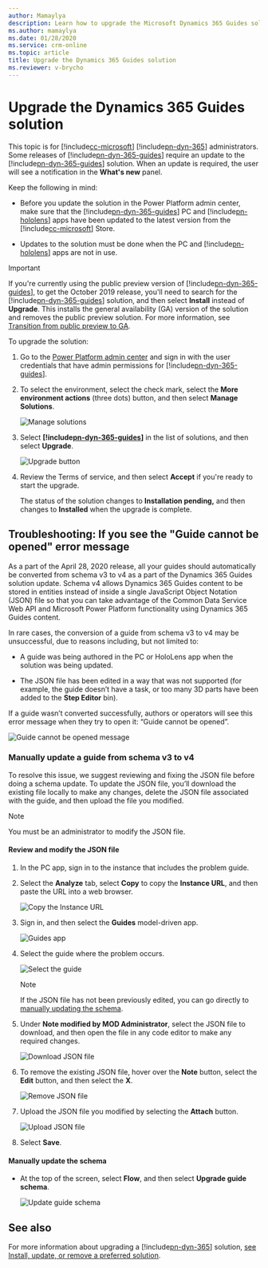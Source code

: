 ```yaml
---
author: Mamaylya
description: Learn how to upgrade the Microsoft Dynamics 365 Guides solution when a new release requires an update.
ms.author: mamaylya
ms.date: 01/28/2020
ms.service: crm-online
ms.topic: article
title: Upgrade the Dynamics 365 Guides solution
ms.reviewer: v-brycho
---
```


# Upgrade the Dynamics 365 Guides solution

This topic is for [!include[cc-microsoft](../includes/cc-microsoft.md)] [!include[pn-dyn-365](../includes/pn-dyn-365.md)] administrators. Some releases of [!include[pn-dyn-365-guides](../includes/pn-dyn-365-guides.md)] require an update to the [!include[pn-dyn-365-guides](../includes/pn-dyn-365-guides.md)] solution. When an update is required, the user will see a notification in the **What's new** panel.

Keep the following in mind:

- Before you update the solution in the Power Platform admin center, make sure that the [!include[pn-dyn-365-guides](../includes/pn-dyn-365-guides.md)] PC and [!include[pn-hololens](../includes/pn-hololens.md)] apps have been updated to the latest version from the [!include[cc-microsoft](../includes/cc-microsoft.md)] Store.

- Updates to the solution must be done when the PC and [!include[pn-hololens](../includes/pn-hololens.md)] apps are not in use.  

> [!IMPORTANT]
> If you're currently using the public preview version of [!include[pn-dyn-365-guides](../includes/pn-dyn-365-guides.md)], to get the October 2019 release, you'll need to search for the [!include[pn-dyn-365-guides](../includes/pn-dyn-365-guides.md)] solution, and then select **Install** instead of **Upgrade**. This installs the general availability (GA) version of the solution and removes the public preview solution. For more information, see [Transition from public preview to GA](public-preview-transition.md).

To upgrade the solution:

1. Go to the [Power Platform admin center](https://admin.powerplatform.microsoft.com/environments) and sign in with the user credentials that have admin permissions for [!include[pn-dyn-365-guides](../includes/pn-dyn-365-guides.md)]. 

2. To select the environment, select the check mark, select the **More environment actions** (three dots) button, and then select **Manage Solutions**. 

   ![Manage solutions](media/manage-solutions.PNG "Manage solutions")

3. Select **[!include[pn-dyn-365-guides](../includes/pn-dyn-365-guides.md)]** in the list of solutions, and then select **Upgrade**.
 
   ![Upgrade button](media/upgrade.PNG "Upgrade button")   
  
4. Review the Terms of service, and then select **Accept** if you're ready to start the upgrade. 

   The status of the solution changes to **Installation pending,** and then changes to **Installed** when the upgrade is complete. 
   
## Troubleshooting: If you see the "Guide cannot be opened" error message

As a part of the April 28, 2020 release, all your guides should automatically be converted from schema v3 to v4 as a part of the Dynamics 365 Guides solution update. Schema v4 allows Dynamics 365 Guides content to be stored in entities instead of inside a single JavaScript Object Notation (JSON) file so that you can take advantage of the Common Data Service Web API and Microsoft Power Platform functionality using Dynamics 365 Guides content.

In rare cases, the conversion of a guide from schema v3 to v4 may be unsuccessful, due to reasons including, but not limited to:

- A guide was being authored in the PC or HoloLens app when the solution was being updated.

- The JSON file has been edited in a way that was not supported (for example, the guide doesn’t have a task, or too many 3D parts have been added to the **Step Editor** bin).

If a guide wasn’t converted successfully, authors or operators will see this error message when they try to open it: “Guide cannot be opened”. 

![Guide cannot be opened message](media/guide-not-opened.JPG "Guide cannot be opened message")

### Manually update a guide from schema v3 to v4

To resolve this issue, we suggest reviewing and fixing the JSON file before doing a schema update. To update the JSON file, you’ll download the existing file locally to make any changes, delete the JSON file associated with the guide, and then upload the file you modified. 

>[!NOTE]
> You must be an administrator to modify the JSON file.

#### Review and modify the JSON file

1.	In the PC app, sign in to the instance that includes the problem guide.

2.	Select the **Analyze** tab, select **Copy** to copy the **Instance URL**, and then paste the URL into a web browser.

    ![Copy the Instance URL](media/copy-instance-url.jpg "Copy the Instance URL")
   
3. Sign in, and then select the **Guides** model-driven app.  

    ![Guides app](media/guides-model-driven-app.jpg "Guides app")
   
4. Select the guide where the problem occurs.

    ![Select the guide](media/select-problem-guide.jpg "Select the guide")

    >[!NOTE]
    >If the JSON file has not been previously edited, you can go directly to [manually updating the schema](#schema).

5. Under **Note modified by MOD Administrator**, select the JSON file to download, and then open the file in any code editor to make any required changes. 

    ![Download JSON file](media/download-JSON-file.jpg "Download JSON file")
   
6. To remove the existing JSON file, hover over the **Note** button, select the **Edit** button, and then select the **X**.  

    ![Remove JSON file](media/remove-JSON-file.jpg "Remove JSON file")
   
7.	Upload the JSON file you modified by selecting the **Attach** button.

    ![Upload JSON file](media/upload-JSON-file.jpg "Upload JSON file")
   
8. Select **Save**.

#### Manually update the schema<a name="schema"></a>

- At the top of the screen, select **Flow**, and then select **Upgrade guide schema**.

   ![Update guide schema](media/upgrade-guide-schema.jpg "Update guide schema")

## See also
 
For more information about upgrading a [!include[pn-dyn-365](../includes/pn-dyn-365.md)] solution, [see Install, update, or remove a preferred solution](https://docs.microsoft.com/dynamics365/customer-engagement/admin/install-remove-preferred-solution).
